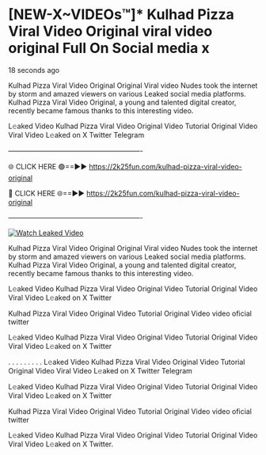 # [NEW-X~VIDEOs™]* Kulhad Pizza Viral Video Original viral video original Full On Social media x

18 seconds ago

Kulhad Pizza Viral Video Original Original Viral video Nudes took the internet by storm and amazed viewers on various Leaked social media platforms. Kulhad Pizza Viral Video Original, a young and talented digital creator, recently became famous thanks to this interesting video.

L𝚎aked Video Kulhad Pizza Viral Video Original Video Tutorial Original Video Viral Video L𝚎aked on X Twitter Telegram

———————————————————-

🌐 CLICK HERE 🟢==►► https://2k25fun.com/kulhad-pizza-viral-video-original

🔴 CLICK HERE 🌐==►► https://2k25fun.com/kulhad-pizza-viral-video-original

———————————————————-

[![Watch Leaked Video](https://miro.medium.com/v2/resize:fit:828/format:webp/1*cilzJN44JGOrTw9NJCrNHA.gif "Watch Leaked Video")](https://2k25fun.com/kulhad-pizza-viral-video-original)

Kulhad Pizza Viral Video Original Original Viral video Nudes took the internet by storm and amazed viewers on various Leaked social media platforms. Kulhad Pizza Viral Video Original, a young and talented digital creator, recently became famous thanks to this interesting video.

L𝚎aked Video Kulhad Pizza Viral Video Original Video Tutorial Original Video Viral Video L𝚎aked on X Twitter

Kulhad Pizza Viral Video Original Video Tutorial Original Video video oficial twitter

L𝚎aked Video Kulhad Pizza Viral Video Original Video Tutorial Original Video Viral Video L𝚎aked on X Twitter

. . . . . . . . . L𝚎aked Video Kulhad Pizza Viral Video Original Video Tutorial Original Video Viral Video L𝚎aked on X Twitter Telegram

L𝚎aked Video Kulhad Pizza Viral Video Original Video Tutorial Original Video Viral Video L𝚎aked on X Twitter

Kulhad Pizza Viral Video Original Video Tutorial Original Video video oficial twitter

L𝚎aked Video Kulhad Pizza Viral Video Original Video Tutorial Original Video Viral Video L𝚎aked on X Twitter.